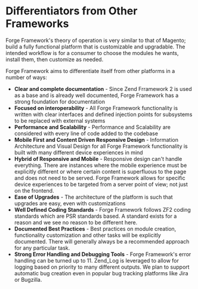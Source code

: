 # Differentiators from Other Frameworks

Forge Framework's theory of operation is very similar to that of Magento; build a fully
functional platform that is customizable and upgradable. The intended workflow is for a
consumer to choose the modules he wants, install them, then customize as needed.

Forge Framework aims to differentiate itself from other platforms in a number of ways:

* **Clear and complete documentation** - Since Zend Frramework 2 is used as a base and is
  already well documented, Forge Framework has a strong foundation for documentation
* **Focused on interoperability** - All Forge Framework functionality is written with clear
  interfaces and defined injection points for subsystems to be replaced with external systems
* **Performance and Scalability** - Performance and Scalability are considered with every line
  of code added to the codebase
* **Mobile First and Content Driven Responsive Design** - Information Architecture and Visual
  Design for all Forge Framework functionality is built with many different device experiences
  in mind
* **Hybrid of Responsive and Mobile** - Responsive design can't handle everything. There are
  instances where the mobile experience must be explicitly different or where certain content
  is superfluous to the page and does not need to be served. Forge Framework allows for
  specific device experiences to be targeted from a server point of view; not just on the
  frontend.
* **Ease of Upgrades** - The architecture of the platform is such that upgrades are easy, even
  with customizations
* **Well Defined Coding Standards** - Forge Framework follows ZF2 coding
  standards which are PSR standards based. A standard exists for a reason and we see no reason
  to be different here.
* **Documented Best Practices** - Best practices on module creation, functionality
  customization and other tasks will be explicitly documented. There will generally always be
  a recommended approach for any particular task.
* **Strong Error Handling and Debugging Tools** - Forge Framework's error handling can be
  turned up to 11. Zend_Log is leveraged to allow for logging based on priority to many
  different outputs. We plan to support automatic bug creation even in popular bug tracking
  platforms like Jira or Bugzilla.


